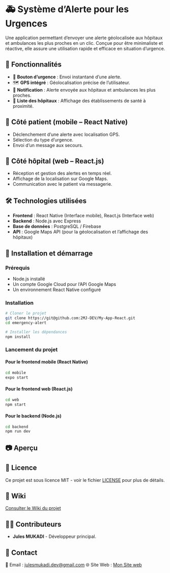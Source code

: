 # 🚑 Système d’Alerte pour les Urgences

Une application permettant d’envoyer une alerte géolocalisée aux hôpitaux et ambulances les plus proches en un clic. 
Conçue pour être minimaliste et réactive, elle assure une utilisation rapide et efficace en situation d’urgence.

## 📌 Fonctionnalités
- 📍 **Bouton d’urgence** : Envoi instantané d’une alerte.
- 🗺️ **GPS intégré** : Géolocalisation précise de l’utilisateur.
- 🔔 **Notification** : Alerte envoyée aux hôpitaux et ambulances les plus proches.
- 🏥 **Liste des hôpitaux** : Affichage des établissements de santé à proximité.

## 📱 Côté patient (mobile – React Native)  
- Déclenchement d’une alerte avec localisation GPS.  
- Sélection du type d’urgence.  
- Envoi d’un message aux secours.  

## 🏥 Côté hôpital (web – React.js)  
- Réception et gestion des alertes en temps réel.  
- Affichage de la localisation sur Google Maps.  
- Communication avec le patient via messagerie.

## 🛠️ Technologies utilisées
- **Frontend** : React Native (Interface mobile), React.js (Interface web)
- **Backend** : Node.js avec Express
- **Base de données** : PostgreSQL / Firebase
- **API** : Google Maps API (pour la géolocalisation et l’affichage des hôpitaux)

## 🚀 Installation et démarrage
### Prérequis
- Node.js installé
- Un compte Google Cloud pour l’API Google Maps
- Un environnement React Native configuré

### Installation
```bash
# Cloner le projet
git clone https://git@github.com:2MJ-DEV/My-App-React.git
cd emergency-alert

# Installer les dépendances
npm install
```

### Lancement du projet
#### Pour le frontend mobile (React Native)
```bash
cd mobile
expo start
```

#### Pour le frontend web (React.js)
```bash
cd web
npm start
```

#### Pour le backend (Node.js)
```bash
cd backend
npm run dev
```

## 📷 Aperçu


## 📜 Licence
Ce projet est sous licence MIT - voir le fichier [LICENSE](LICENSE) pour plus de détails.

## 📖 Wiki
 [Consulter le Wiki du projet](https://github.com/2MJ-DEV/Academic-project/wiki)

## 👨‍💻 Contributeurs
- **Jules MUKADI** - Développeur principal.

## 📩 Contact
📧 Email : julesmukadi.dev@gmail.com
🌐 Site Web : [Mon Site web](https://julesmukadi.me)
